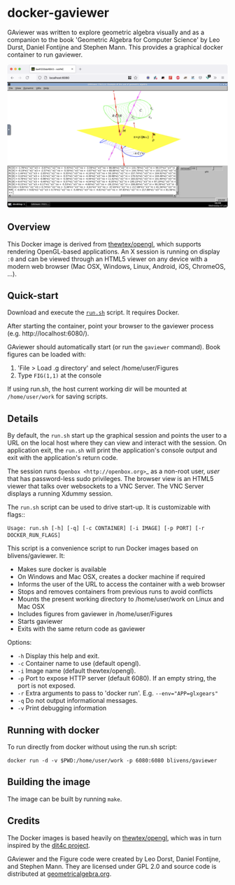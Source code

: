# docker-gaviewer

GAviewer was written to explore geometric algebra visually and as a companion to
the book 'Geometric Algebra for Computer Science' by Leo Durst, Daniel Fontijne
and Stephen Mann. This provides a graphical docker container to run gaviewer.

![GAviewer running in a browser](https://raw.githubusercontent.com/sbliven/docker-gaviewer/master/screenshot.png)

## Overview

This Docker image is derived from
[thewtex/opengl](https://github.com/thewtex/docker-opengl), which supports
rendering OpenGL-based applications. An X session is
running on display `:0` and can be viewed through an HTML5 viewer on any device
with a modern web browser (Mac OSX, Windows, Linux, Android, iOS, ChromeOS,
...).

## Quick-start

Download and execute the
[`run.sh`](https://raw.githubusercontent.com/sbliven/docker-gaviewer/master/run.sh)
script. It requires Docker.

After starting the container, point your browser to the gaviewer process (e.g.
http://localhost:6080/).

GAviewer should automatically start (or run the `gaviewer` command). Book figures
can be loaded with:

1. 'File > Load .g directory' and select /home/user/Figures
2. Type `FIG(1,1)` at the console

If using run.sh, the host current working dir will be mounted at `/home/user/work`
for saving scripts.

## Details

By default, the `run.sh` start up the graphical session and points the user to
a URL on the local host where they can view and interact with the session. On
application exit, the `run.sh` will print the application's console output and
exit with the application's return code.

The session runs `Openbox <http://openbox.org>`_ as a non-root user, *user*
that has password-less sudo privileges. The browser view is an HTML5 viewer
that talks over websockets to a VNC Server. The VNC Server displays a running
Xdummy session.

The `run.sh` script can be used to drive start-up. It is customizable with
flags::

    Usage: run.sh [-h] [-q] [-c CONTAINER] [-i IMAGE] [-p PORT] [-r DOCKER_RUN_FLAGS]

This script is a convenience script to run Docker images based on
blivens/gaviewer. It:

- Makes sure docker is available
- On Windows and Mac OSX, creates a docker machine if required
- Informs the user of the URL to access the container with a web browser
- Stops and removes containers from previous runs to avoid conflicts
- Mounts the present working directory to /home/user/work on Linux and Mac OSX
- Includes figures from gaviewer in /home/user/Figures
- Starts gaviewer
- Exits with the same return code as gaviewer

Options:

- `-h` Display this help and exit.
- `-c` Container name to use (default opengl).
- `-i` Image name (default thewtex/opengl).
- `-p` Port to expose HTTP server (default 6080). If an empty string, the
  port is not exposed.
- `-r` Extra arguments to pass to 'docker run'. E.g. `--env="APP=glxgears"`
- `-q` Do not output informational messages.
- `-v` Print debugging information

## Running with docker

To run directly from docker without using the run.sh script:

    docker run -d -v $PWD:/home/user/work -p 6080:6080 blivens/gaviewer

## Building the image

The image can be built by running `make`.

## Credits

The Docker images is based heavily on
[thewtex/opengl](https://github.com/thewtex/docker-opengl),
which was in turn inspired by the [dit4c project](https://dit4c.github.io).

GAviewer and the Figure code were created by Leo Dorst, Daniel Fontijne, and
Stephen Mann. They are licensed under GPL 2.0 and source code is distributed at
[geometricalgebra.org](https://geometricalgebra.org/code.html).
